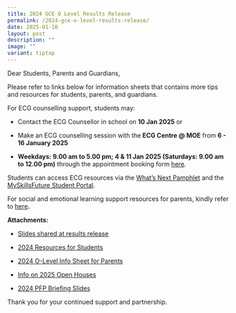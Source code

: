 ```yaml
---
title: 2024 GCE O Level Results Release
permalink: /2024-gce-o-level-results-release/
date: 2025-01-10
layout: post
description: ""
image: ""
variant: tiptap
---
```

<p>Dear Students, Parents and Guardians,</p>
<p>Please refer to links below for information sheets that contains more
tips and resources for students, parents, and guardians.</p>
<p>For ECG counselling support, students may:</p>
<ul data-tight="true" class="tight">
<li>
<p>Contact the ECG Counsellor in school on <strong>10 Jan 2025</strong> or</p>
</li>
<li>
<p>Make an ECG counselling session with the<strong> ECG Centre @ MOE</strong> from <strong>6 - 16&nbsp;January 2025</strong>
</p>
</li>
<li>
<p><strong>Weekdays: 9.00 am to 5.00 pm; 4 &amp; 11 Jan 2025 (Saturdays: 9.00 am to 12.00 pm)</strong> through
the appointment booking form <a href="https://go.gov.sg/moe-ecg-centre" rel="noopener nofollow" target="_blank">here</a>.</p>
</li>
</ul>
<p>Students can access ECG resources via the <a href="https://go.gov.sg/whats-next-olevel" rel="noopener nofollow" target="_blank">What’s Next Pamphlet</a> and
the <a href="https://go.gov.sg/MySFSec" rel="noopener nofollow" target="_blank">MySkillsFuture Student Portal</a>.</p>
<p>For social and emotional learning support resources for parents, kindly
refer to <a href="https://go.gov.sg/selresforparents" rel="noopener nofollow" target="_blank">here</a><strong>.</strong>
</p>
<p><strong>Attachments:</strong>
</p>
<ul data-tight="true" class="tight">
<li>
<p><a href="/files/1__2024_O_Level_Briefing_Slides_for_Students.pdf" rel="noopener nofollow" target="_blank">Slides shared at results release</a>
</p>
</li>
<li>
<p><a href="/files/2__2024_Resources_for_Students.pdf" rel="noopener nofollow" target="_blank">2024 Resources for Students</a>
</p>
</li>
<li>
<p><a href="/files/3__2024_O_Level_Infosheet_for_Parents.pdf" rel="noopener nofollow" target="_blank">2024 O-Level Info Sheet for Parents</a>
</p>
</li>
<li>
<p><a href="/files/4__Info_on_2025_Open_Houses.pdf" rel="noopener nofollow" target="_blank">Info on 2025 Open Houses</a>
</p>
</li>
<li>
<p><a href="/files/5__2024_PFP_Briefing_Slides.pdf" rel="noopener nofollow" target="_blank">2024 PFP Briefing Slides</a>
</p>
</li>
</ul>
<p>Thank you for your continued support and partnership.</p>